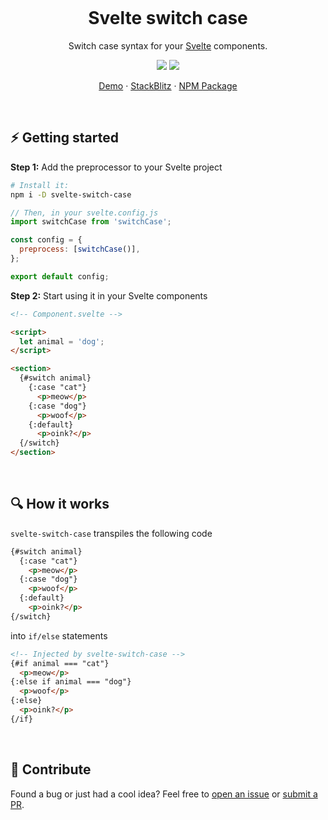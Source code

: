 <p align="center">
  <img src="https://i.ibb.co/ZTTXt2Y/svelte-switch-case.png" alt=""  />
</p>
<h1 align="center">Svelte switch case</h1>
<p align="center">Switch case syntax for your <a href="https://svelte.dev/">Svelte</a> components.</p>

<p align="center">
  <img src="https://badgen.net/github/license/l-portet/svelte-switch-case?color=orange" />
  <img src="https://badgen.net/npm/v/svelte-switch-case" />
</p>
<p align="center">
  <a href="https://svelte-switch-case.netlify.app/">Demo</a> · <a href="https://stackblitz.com/edit/svelte-switch-case?file=src/routes/index.svelte">StackBlitz</a> · <a href="https://npmjs.com/package/svelte-switch-case">NPM Package</a>
</p>
<br/>

## :zap: Getting started

**Step 1:** Add the preprocessor to your Svelte project

```bash
# Install it:
npm i -D svelte-switch-case
```
```javascript
// Then, in your svelte.config.js
import switchCase from 'switchCase';

const config = {
  preprocess: [switchCase()],
};

export default config;
```

**Step 2:** Start using it in your Svelte components

```html
<!-- Component.svelte -->

<script>
  let animal = 'dog';
</script>

<section>
  {#switch animal}
    {:case "cat"}
      <p>meow</p>
    {:case "dog"}
      <p>woof</p>
    {:default}
      <p>oink?</p>
  {/switch}
</section>
```

<br />

## :mag: How it works

`svelte-switch-case` transpiles the following code

```html
{#switch animal}
  {:case "cat"}
    <p>meow</p>
  {:case "dog"}
    <p>woof</p>
  {:default}
    <p>oink?</p>
{/switch}
```

into `if/else` statements

```html
<!-- Injected by svelte-switch-case -->
{#if animal === "cat"}
  <p>meow</p>
{:else if animal === "dog"}
  <p>woof</p>
{:else}
  <p>oink?</p>
{/if}
```

<br />

## :raised_hands: Contribute
Found a bug or just had a cool idea? Feel free to [open an issue](https://github.com/l-portet/svelte-switch-case/issues) or [submit a PR](https://github.com/l-portet/svelte-switch-case/pulls).

